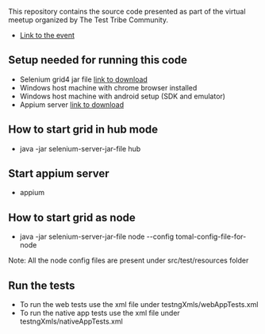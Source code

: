 This repository contains the source code presented as part of the virtual meetup organized by The Test Tribe Community.
- [Link to the event](https://thetesttribe.com/event/the-test-tribe-6th-virtual-meetup/)

## Setup needed for running this code
- Selenium grid4 jar file [link to download](https://www.selenium.dev/documentation/grid/)
- Windows host machine with chrome browser installed
- Windows host machine with android setup (SDK and emulator)
- Appium server [link to download](https://github.com/appium/appium-desktop/releases/)

## How to start grid in hub mode
- java -jar selenium-server-jar-file  hub

## Start appium server
- appium
  
## How to start grid as node
- java -jar selenium-server-jar-file node --config tomal-config-file-for-node

Note: All the node config files are present under src/test/resources folder

## Run the tests
- To run the web tests use the xml file under testngXmls/webAppTests.xml
- To run the native app tests use the xml file under testngXmls/nativeAppTests.xml
